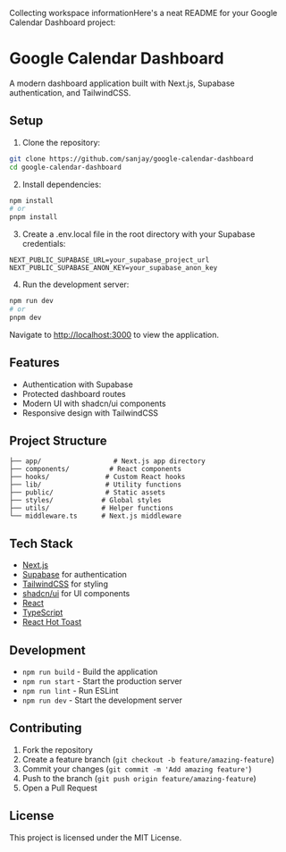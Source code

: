 Collecting workspace informationHere's a neat README for your Google Calendar Dashboard project:

# Google Calendar Dashboard

A modern dashboard application built with Next.js, Supabase authentication, and TailwindCSS.

## Setup

1. Clone the repository:

```bash
git clone https://github.com/sanjay/google-calendar-dashboard
cd google-calendar-dashboard
```

2. Install dependencies:

```bash
npm install
# or
pnpm install
```

3. Create a .env.local file in the root directory with your Supabase credentials:

```env
NEXT_PUBLIC_SUPABASE_URL=your_supabase_project_url
NEXT_PUBLIC_SUPABASE_ANON_KEY=your_supabase_anon_key
```

4. Run the development server:

```bash
npm run dev
# or
pnpm dev
```

Navigate to [http://localhost:3000](http://localhost:3000) to view the application.

## Features

- Authentication with Supabase
- Protected dashboard routes
- Modern UI with shadcn/ui components
- Responsive design with TailwindCSS

## Project Structure

```
├── app/                  # Next.js app directory
├── components/          # React components
├── hooks/              # Custom React hooks
├── lib/                # Utility functions
├── public/             # Static assets
├── styles/            # Global styles
├── utils/             # Helper functions
└── middleware.ts      # Next.js middleware
```

## Tech Stack

- [Next.js](https://nextjs.org/)
- [Supabase](https://supabase.com/) for authentication
- [TailwindCSS](https://tailwindcss.com/) for styling
- [shadcn/ui](https://ui.shadcn.com/) for UI components
- [React](https://reactjs.org/)
- [TypeScript](https://www.typescriptlang.org/)
- [React Hot Toast](https://react-hot-toast.com/)

## Development

- `npm run build` - Build the application
- `npm run start` - Start the production server
- `npm run lint` - Run ESLint
- `npm run dev` - Start the development server

## Contributing

1. Fork the repository
2. Create a feature branch (`git checkout -b feature/amazing-feature`)
3. Commit your changes (`git commit -m 'Add amazing feature'`)
4. Push to the branch (`git push origin feature/amazing-feature`)
5. Open a Pull Request

## License

This project is licensed under the MIT License.